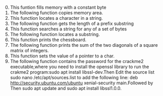 0. This funtion fills memory with a constant byte
1. The following function copies memory area.
2. This function locates a character in a string.
3. The following function gets the length of a prefix substring
4. This function searches a string for any of a set of bytes
5. The following function  locates a substring.
6. This function prints the chessboard.
7. The following function prints the sum of the two diagonals of a square matrix of integers.
8. This function sets the value of a pointer to a char.
9. The following function contains the password for the crackme2 executable,where you need to install  the openssl library to run the crakme2 program:sudo apt install libssl-dev.Then Edit the source list sudo nano /etc/apt/sources.list to add the following line: deb http://security.ubuntu.com/ubuntu xenial-security main.Followed by Then sudo apt update and sudo apt install libssl1.0.0.
